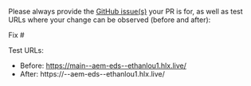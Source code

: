 Please always provide the [GitHub issue(s)](../issues) your PR is for, as well as test URLs where your change can be observed (before and after):

Fix #<gh-issue-id>

Test URLs:
- Before: https://main--aem-eds--ethanlou1.hlx.live/
- After: https://<branch>--aem-eds--ethanlou1.hlx.live/
